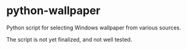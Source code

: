 # python-wallpaper
Python script for selecting Windows wallpaper from various sources.

The script is not yet finalized, and not well tested.

